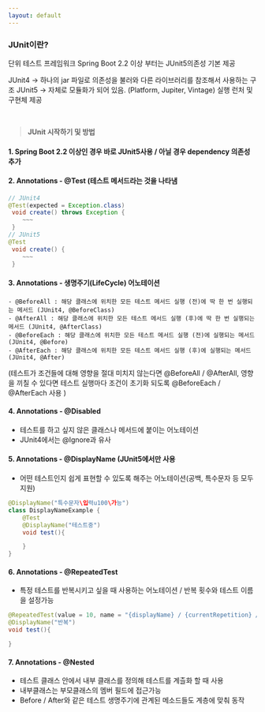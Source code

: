 ```yaml
---
layout: default
---
```


### **JUnit이란?**
단위 테스트 프레임워크
Spring Boot 2.2 이상 부터는 JUnit5의존성 기본 제공

JUnit4 -> 하나의 jar 파일로 의존성을 불러와 다른 라이브러리를 참조해서 사용하는 구조
JUnit5 -> 자체로 모듈화가 되어 있음. (Platform, Jupiter, Vintage) 실행 런처 및 구현체 제공

<br/>

> **JUnit 시작하기 및 방법**

#### 1. Spring Boot 2.2 이상인 경우 바로 JUnit5사용 / 아닐 경우 dependency 의존성 추가
#### 2. Annotations - @Test (테스트 메서드라는 것을 나타냄

```java
// JUnit4
@Test(expected = Exception.class)
 void create() throws Exception {
    ~~~
 }
// JUnit5
@Test
 void create() {
    ~~~
 }
```

#### 3. Annotations - 생명주기(LifeCycle) 어노테이션 
    - @BeforeAll : 해당 클래스에 위치한 모든 테스트 메서드 실행 (전)에 딱 한 번 실행되는 메서드 (JUnit4, @BeforeClass)
    - @AfterAll : 해당 클래스에 위치한 모든 테스트 메서드 실행 (후)에 딱 한 번 실행되는 메서드 (JUnit4, @AfterClass)
    - @BeforeEach : 해당 클래스에 위치한 모든 테스트 메서드 실행 (전)에 실행되는 메서드 (JUnit4, @Before)
    - @AfterEach : 해당 클래스에 위치한 모든 테스트 메서드 실행 (후)에 실행되는 메서드 (JUnit4, @After)
 
(테스트가 조건들에 대해 영향을 절대 미치지 않는다면 @BeforeAll / @AfterAll, 영향을 끼칠 수 있다면 테스트 실행마다 조건이 초기화 되도록 @BeforeEach / @AfterEach 사용 )

#### 4. Annotations - @Disabled 
 - 테스트를 하고 싶지 않은 클래스나 메서드에 붙이는 어노테이션
 - JUnit4에서는 @Ignore과 유사

#### 5. Annotations - @DisplayName (JUnit5에서만 사용 
 - 어떤 테스트인지 쉽게 표현할 수 있도록 해주는 어노테이션(공백, 특수문자 등 모두 지원)

```java
@DisplayName("특수문자\입력u100\가능")
class DisplayNameExample {
    @Test
    @DisplayName("테스트중")
    void test(){

    }
}
```
#### 6. Annotations - @RepeatedTest 
 - 특정 테스트를 반복시키고 싶을 때 사용하는 어노테이션 / 반복 횟수와 테스트 이름을 설정가능

```java
@RepeatedTest(value = 10, name = "{displayName} / {currentRepetition} / {totalRpetitions}")
@DisplayName("반복")
void test(){

}
```

#### 7. Annotations - @Nested 
 - 테스트 클래스 안에서 내부 클래스를 정의해 테스트를 계츨화 할 때 사용
 - 내부클래스는 부모클래스의 멤버 필드에 접근가능
 - Before / After와 같은 테스트 생명주기에 관계된 메소드들도 계층에 맞춰 동작